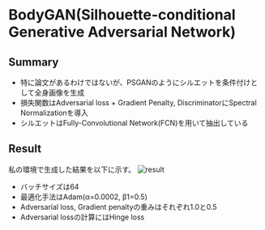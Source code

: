 # BodyGAN(Silhouette-conditional Generative Adversarial Network)
## Summary
- 特に論文があるわけではないが、PSGANのようにシルエットを条件付けとして全身画像を生成
- 損失関数はAdversarial loss + Gradient Penalty, DiscriminatorにSpectral Normalizationを導入
- シルエットはFully-Convolutional Network(FCN)を用いて抽出している

## Result
私の環境で生成した結果を以下に示す。
![result](https://github.com/SerialLain3170/Illustration-Generator/blob/master/BodyGAN/result.png)
- バッチサイズは64
- 最適化手法はAdam(α=0.0002, β1=0.5)
- Adversarial loss, Gradient penaltyの重みはそれぞれ1.0と0.5
- Adversarial lossの計算にはHinge loss
